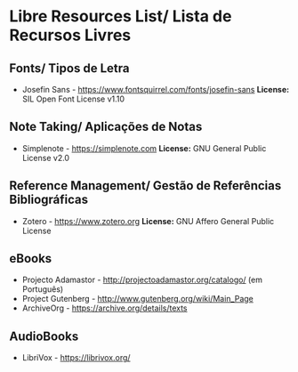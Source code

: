 # Libre Resources List/ Lista de Recursos Livres


## Fonts/ Tipos de Letra
* Josefin Sans - https://www.fontsquirrel.com/fonts/josefin-sans **License:** SIL Open Font License v1.10

## Note Taking/ Aplicações de Notas
* Simplenote - https://simplenote.com **License:** GNU General Public License v2.0

## Reference Management/ Gestão de Referências Bibliográficas
* Zotero - https://www.zotero.org **License:** GNU Affero General Public License

## eBooks
* Projecto Adamastor - http://projectoadamastor.org/catalogo/ (em Português) 
* Project Gutenberg - http://www.gutenberg.org/wiki/Main_Page 
* ArchiveOrg - https://archive.org/details/texts 

## AudioBooks
* LibriVox - https://librivox.org/
